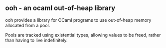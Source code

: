 ooh - an ocaml out-of-heap library
---

ooh provides a library for OCaml programs to use out-of-heap memory allocated from a pool.

Pools are tracked using existential types, allowing values to be freed, rather than having to live indefinitely.
